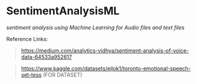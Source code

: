 # SentimentAnalysisML

*sentiment analysis using Machine Learning for Audio files and text files*

Reference Links:
> https://medium.com/analytics-vidhya/sentiment-analysis-of-voice-data-64533a952617

> https://www.kaggle.com/datasets/ejlok1/toronto-emotional-speech-set-tess (FOR DATASET)
